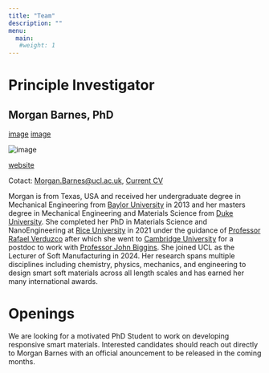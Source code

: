 ```yaml
---
title: "Team"
description: ""
menu:
  main:
   #weight: 1
---
```


# Principle Investigator
## Morgan Barnes, PhD

[image](/images/Barnes_headshot.jpg)
[image](/Barnes_headshot.jpg)

![image](https://upload.wikimedia.org/wikipedia/commons/f/f7/Soft_Elasticity_Stress_Strain_Curve.png)

[website](https://upload.wikimedia.org/wikipedia/commons/f/f7/Soft_Elasticity_Stress_Strain_Curve.png)



Cotact: Morgan.Barnes@ucl.ac.uk, [Current CV](/images/Barnes_CV.pdf)

Morgan is from Texas, USA and received her undergraduate degree in Mechanical Engineering from [Baylor University](https://www.ecs.baylor.edu/research-departments/mechanical-engineering) in 2013 and her masters degree in Mechanical Engineering and Materials Science from [Duke University](https://mems.duke.edu/). She completed her PhD in Materials Science and NanoEngineering at [Rice University](https://msne.rice.edu/) in 2021 under the guidance of [Professor Rafael Verduzco](https://verduzcolab.blogs.rice.edu/) after which she went to [Cambridge University](https://www.cam.ac.uk/) for a postdoc to work with [Professor John Biggins](https://www.soft.eng.cam.ac.uk/). She joined UCL as the Lecturer of Soft Manufacturing in 2024. Her research spans multiple disciplines including chemistry, physics, mechanics, and engineering to design smart soft materials across all length scales and has earned her many international awards. 

# Openings
We are looking for a motivated PhD Student to work on developing responsive smart materials. Interested candidates should reach out directly to Morgan Barnes with an official anouncement to be released in the coming months. 
